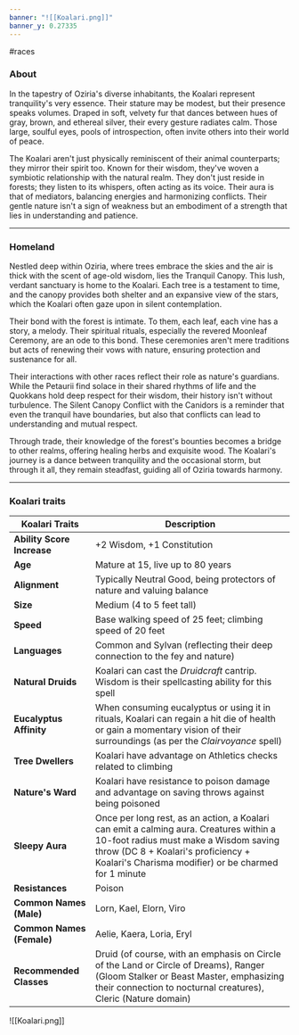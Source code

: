 ```yaml
---
banner: "![[Koalari.png]]"
banner_y: 0.27335
---
```

#races

### About

In the tapestry of Oziria's diverse inhabitants, the Koalari represent tranquility's very essence. Their stature may be modest, but their presence speaks volumes. Draped in soft, velvety fur that dances between hues of gray, brown, and ethereal silver, their every gesture radiates calm. Those large, soulful eyes, pools of introspection, often invite others into their world of peace.

The Koalari aren't just physically reminiscent of their animal counterparts; they mirror their spirit too. Known for their wisdom, they've woven a symbiotic relationship with the natural realm. They don't just reside in forests; they listen to its whispers, often acting as its voice. Their aura is that of mediators, balancing energies and harmonizing conflicts. Their gentle nature isn't a sign of weakness but an embodiment of a strength that lies in understanding and patience.

-----
### Homeland

Nestled deep within Oziria, where trees embrace the skies and the air is thick with the scent of age-old wisdom, lies the Tranquil Canopy. This lush, verdant sanctuary is home to the Koalari. Each tree is a testament to time, and the canopy provides both shelter and an expansive view of the stars, which the Koalari often gaze upon in silent contemplation.

Their bond with the forest is intimate. To them, each leaf, each vine has a story, a melody. Their spiritual rituals, especially the revered Moonleaf Ceremony, are an ode to this bond. These ceremonies aren't mere traditions but acts of renewing their vows with nature, ensuring protection and sustenance for all.

Their interactions with other races reflect their role as nature's guardians. While the Petaurii find solace in their shared rhythms of life and the Quokkans hold deep respect for their wisdom, their history isn't without turbulence. The Silent Canopy Conflict with the Canidors is a reminder that even the tranquil have boundaries, but also that conflicts can lead to understanding and mutual respect.

Through trade, their knowledge of the forest's bounties becomes a bridge to other realms, offering healing herbs and exquisite wood. The Koalari's journey is a dance between tranquility and the occasional storm, but through it all, they remain steadfast, guiding all of Oziria towards harmony.

-----
### Koalari traits

|**Koalari Traits**|**Description**|
|---|---|
|**Ability Score Increase**|+2 Wisdom, +1 Constitution|
|**Age**|Mature at 15, live up to 80 years|
|**Alignment**|Typically Neutral Good, being protectors of nature and valuing balance|
|**Size**|Medium (4 to 5 feet tall)|
|**Speed**|Base walking speed of 25 feet; climbing speed of 20 feet|
|**Languages**|Common and Sylvan (reflecting their deep connection to the fey and nature)|
|**Natural Druids**|Koalari can cast the _Druidcraft_ cantrip. Wisdom is their spellcasting ability for this spell|
|**Eucalyptus Affinity**|When consuming eucalyptus or using it in rituals, Koalari can regain a hit die of health or gain a momentary vision of their surroundings (as per the _Clairvoyance_ spell)|
|**Tree Dwellers**|Koalari have advantage on Athletics checks related to climbing|
|**Nature's Ward**|Koalari have resistance to poison damage and advantage on saving throws against being poisoned|
|**Sleepy Aura**|Once per long rest, as an action, a Koalari can emit a calming aura. Creatures within a 10-foot radius must make a Wisdom saving throw (DC 8 + Koalari's proficiency + Koalari's Charisma modifier) or be charmed for 1 minute|
|**Resistances**|Poison|
|**Common Names (Male)**|Lorn, Kael, Elorn, Viro|
|**Common Names (Female)**|Aelie, Kaera, Loria, Eryl|
|**Recommended Classes**|Druid (of course, with an emphasis on Circle of the Land or Circle of Dreams), Ranger (Gloom Stalker or Beast Master, emphasizing their connection to nocturnal creatures), Cleric (Nature domain)|

![[Koalari.png]]